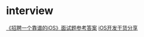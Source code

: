 # interview
[《招聘一个靠谱的iOS》面试题参考答案](https://github.com/ChenYilong/iOSInterviewQuestions)
[iOS开发干货分享](https://cloud.tencent.com/developer/column/73649)
